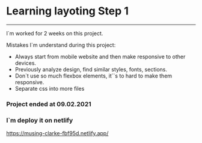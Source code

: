 # Learning layoting Step 1
---

I`m worked for 2 weeks on this project.


Mistakes I`m understand during this project:
* Always start from mobile website and then make responsive to other devices.
* Previously analyze design, find similar styles, fonts, sections.
* Don`t use so much flexbox elements, it``s to hard to make them responsive.
* Separate css into more files
### Project ended at 09.02.2021

### I`m deploy it on netlify

https://musing-clarke-fbf95d.netlify.app/
